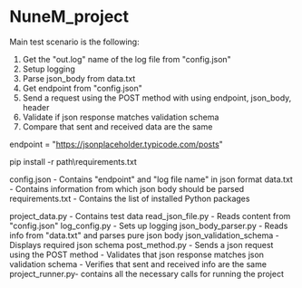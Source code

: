 # NuneM_project

Main test scenario is the following:
1. Get the "out.log" name of the log file from "config.json"
2. Setup logging
2. Parse json_body from data.txt
3. Get endpoint from "config.json"
4. Send a request using the POST method with using endpoint, json_body, header
5. Validate if json response matches validation schema
6. Compare that sent and received data are the same


endpoint = "https://jsonplaceholder.typicode.com/posts"

pip install -r path\requirements.txt

config.json - Contains "endpoint" and "log file name" in json format
data.txt - Contains information from which json body should be parsed
requirements.txt - Contains the list of installed Python packages

project_data.py - Contains test data
read_json_file.py - Reads content from "config.json" 
log_config.py - Sets up logging
json_body_parser.py - Reads info from "data.txt" and parses pure json body
json_validation_schema - Displays required json schema
post_method.py - Sends a json request using the POST method
               - Validates that json response matches json validation schema
               - Verifies that sent and received info are the same
project_runner.py- contains all the necessary calls for running the project



